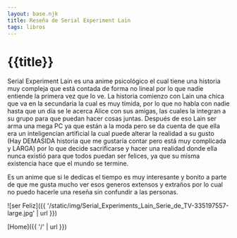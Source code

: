 ```yaml
---
layout: base.njk
title: Reseña de Serial Experiment Lain
tags: libros
---
```


# {{title}}

Serial Experiment Lain es una anime psicológico el cual tiene una historia muy compleja que está contada de forma no lineal por lo que nadie entiende la primera vez que lo ve. La historia comienzo con Lain una chica que va en la secundaria la cual es muy tímida, por lo que no habla con nadie hasta que un día se le acerca Alice con sus amigas, las cuales la integran a su grupo para que puedan hacer cosas juntas. Después de eso Lain ser arma una mega PC ya que están a la moda pero se da cuenta de que ella era un inteligencian artificial la cual puede alterar la realidad a su gusto (Hay DEMASIDA historia que me gustaría contar pero está muy complicada y LARGA) por lo que decide sacrificarse y hacer una realidad donde ella nunca existió para que todos puedan ser felices, ya que su misma existencia hace que el mundo se termine. 

Es un anime que si le dedicas el tiempo es muy interesante y bonito a parte de que me gusta mucho ver esos generos extensos y extraños por lo cual no puedo hacerle una reseña sin confundir a las personas.

![ser Feliz]({{ '/static/img/Serial_Experiments_Lain_Serie_de_TV-335197557-large.jpg' | url }})


[Home]({{ '/' | url }})
